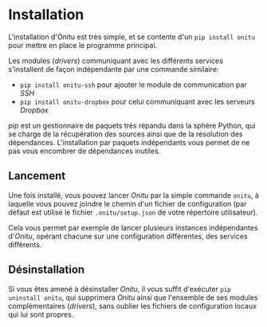 # Installation

L'installation d'Onitu est très simple, et se contente d'un `pip install onitu` pour mettre en place le programme principal.

Les modules (*drivers*) communiquant avec les différents services s'installent de façon indépendante par une commande similaire:

* `pip install onitu-ssh` pour ajouter le module de communication par *SSH*
* `pip install onitu-dropbox` pour celui communiquant avec les serveurs *Dropbox*

*pip* est un gestionnaire de paquets très répandu dans la sphère Python, qui se charge de la récupération des sources ainsi que de la résolution des dépendances. L'installation par paquets indépendants vous permet de ne pas vous encombrer de dépendances inutiles.

## Lancement

Une fois installé, vous pouvez lancer *Onitu* par la simple commande `onitu`, à laquelle vous pouvez joindre le chemin d'un fichier de configuration (par défaut est utilisé le fichier `.onitu/setup.json` de votre répertoire utilisateur).

Cela vous permet par exemple de lancer plusieurs instances indépendantes d'*Onitu*, opérant chacune sur une configuration différentes, des services différents.

## Désinstallation

Si vous êtes amené à désinstaller *Onitu*, il vous suffit d'exécuter `pip uninstall onitu`, qui supprimera *Onitu* ainsi que l'ensemble de ses modules complémentaires (*drivers*), sans oublier les fichiers de configuration locaux qui lui sont propres.
